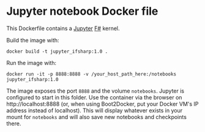 # Jupyter notebook Docker file

This Dockerfile contains a [Jupyter](http://jupyter.org/) [F#](https://github.com/fsprojects/IfSharp) kernel.
  
Build the image with: 

```
docker build -t jupyter_ifsharp:1.0 .
```

Run the image with:

```
docker run -it -p 8888:8888 -v /your_host_path_here:/notebooks jupyter_ifsharp:1.0
```

The image exposes the port `8888` and the volume `notebooks`. Jupyter is configured to start in this folder. Use the container via the browser on http://localhost:8888 (or, when using Boot2Docker, put your Docker VM's IP address instead of localhost). This will display whatever exists in your mount for `notebooks` and will also save new notebooks and checkpoints there. 